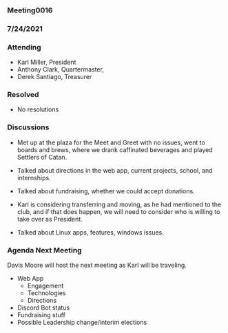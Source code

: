 ### Meeting0016
### 7/24/2021

### Attending

- Karl Miller, President
- Anthony Clark, Quartermaster,
- Derek Santiago, Treasurer

### Resolved

- No resolutions

### Discussions 

- Met up at the plaza for the Meet and Greet with no issues, went to boards and brews, where we drank caffinated beverages and played Settlers of Catan.

- Talked about directions in the web app, current projects, school, and internships.

- Talked about fundraising, whether we could accept donations.

- Karl is considering transferring and moving, as he had mentioned to the club, and if that does happen, we will need to consider who is willing to take over as President.

- Talked about Linux apps, features, windows issues.

  
### Agenda Next Meeting

Davis Moore will host the next meeting as Karl will be traveling.

- Web App
	- Engagement
	- Technologies
	- Directions
- Discord Bot status
- Fundraising stuff 
- Possible Leadership change/interim elections
